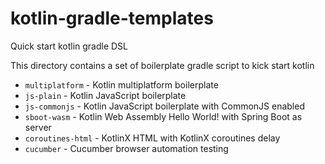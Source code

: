 # kotlin-gradle-templates
Quick start kotlin gradle DSL

This directory contains a set of boilerplate gradle script to kick start kotlin

  * `multiplatform` - Kotlin multiplatform boilerplate
  * `js-plain` - Kotlin JavaScript boilerplate
  * `js-commonjs` - Kotlin JavaScript boilerplate with CommonJS enabled
  * `sboot-wasm` - Kotlin Web Assembly Hello World! with Spring Boot as server
  * `coroutines-html` - KotlinX HTML with KotlinX coroutines delay
  * `cucumber` - Cucumber browser automation testing